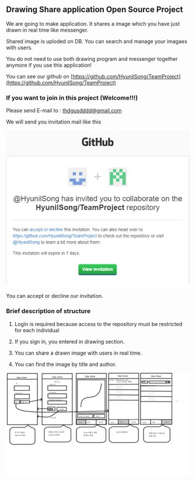 ## Drawing Share application Open Source Project

We are going to make application. It shares a image which you have just drawn in real time like messenger.

Shared image is uploded on DB. You can search and manage your imagaes with users.

You do not need to use both drawing program and messenger together anymore if you use this application!

You can see our github on [https://github.com/HyunilSong/TeamProject](https://github.com/HyunilSong/TeamProject)

### If you want to join in this project (Welcome!!!)

Please send E-mail to : thdgusdddd@gmail.com

We will send you invitation mail like this

![Image](./invite_mail.png)

You can accept or decline our invitation.

### Brief description of structure

1. Login is required because access to the repository must be restricted for each individual

2. If you sign in, you entered in drawing section.

3. You can share a drawn image with users in real time.

4. You can find the image by title and author.

![Image](./oss_idea.png)
